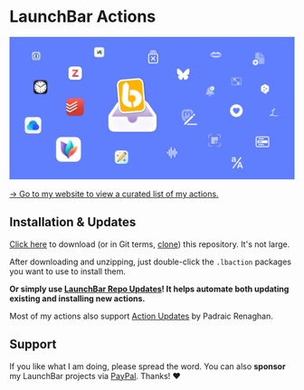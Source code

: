 # LaunchBar Actions

<a href="https://ptujec.github.io/launchbar"><img src="header.jpg" width="640"/></a> 

[→ Go to my website to view a curated list of my actions.](https://ptujec.github.io/launchbar)

## Installation & Updates

[Click here](https://github.com/Ptujec/LaunchBar/archive/refs/heads/master.zip) to download (or in Git terms, [clone](https://docs.github.com/en/repositories/creating-and-managing-repositories/cloning-a-repository)) this repository. It's not large.

After downloading and unzipping, just double-click the `.lbaction` packages you want to use to install them.

**Or simply use [LaunchBar Repo Updates](https://github.com/Ptujec/LaunchBar/tree/master/LB-Repo-Updates#launchbar-repo-updates-action)! It helps automate both updating existing and installing new actions.**

Most of my actions also support [Action Updates](https://renaghan.com/launchbar/action-updates/) by Padraic Renaghan.

## Support

If you like what I am doing, please spread the word. You can also **sponsor** my LaunchBar projects via [PayPal](https://www.paypal.com/donate/?business=J3RS8S74NDJPU&no_recurring=0&currency_code=EUR). Thanks! ♥️